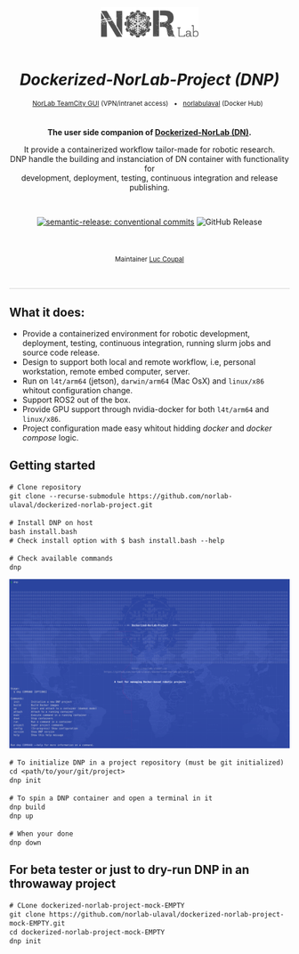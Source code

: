 <div align="center">

[//]: # ( ==== Logo ================================================== ) 
<br>
<br>
<a href="https://norlab.ulaval.ca">
    <picture>
      <source media="(prefers-color-scheme: dark)" srcset="/visual/norlab_logo_acronym_light.png">
      <source media="(prefers-color-scheme: light)" srcset="/visual/norlab_logo_acronym_dark.png">
      <img alt="Shows an the dark NorLab logo in light mode and light NorLab logo in dark mode." src="/visual/norlab_logo_acronym_dark.png" width="175">
    </picture>
</a>
<br>
<br>

[//]: # ( ==== Title ================================================= ) 
[//]: # (TODO: change the title)
# _Dockerized-NorLab-Project (DNP)_

[//]: # ( ==== Hyperlink ============================================= ) 
<sup>
    <a href="http://132.203.26.125:8111">NorLab TeamCity GUI</a>
    (VPN/intranet access) &nbsp; • &nbsp;
    <a href="https://hub.docker.com/repositories/norlabulaval">norlabulaval</a>
    (Docker Hub) &nbsp;
</sup>
<br>
<br>

[//]: # ( ==== Description =========================================== ) 
[//]: # (TODO: Change the description)
**The user side companion of [Dockerized-NorLab (DN)](https://github.com/norlab-ulaval/dockerized-norlab/tree/main).**

It provide a containerized workflow tailor-made for robotic research. <br>
DNP handle the building and instanciation of DN container with functionality for <br> 
development, deployment, testing, continuous integration and release publishing. 

<br>

[//]: # ( ==== Badges ================================================ ) 
[//]: # (Note on shield.io release badge: it works only for public repository)

[![semantic-release: conventional commits](https://img.shields.io/badge/semantic--release-conventional_commits-453032?logo=semantic-release)](https://github.com/semantic-release/semantic-release)
<img alt="GitHub Release" src="https://img.shields.io/github/v/release/norlab-ulaval/dockerized-norlab-project?include_prereleases">


[//]: # (NorLab teamcity)
[//]: # (TODO: Un-comment the next line if your repository has run configuration enable on the norlab-teamcity-server)
[//]: # (<a href="http://132.203.26.125:8111"><img src="https://img.shields.io/static/v1?label=JetBrains TeamCity&message=CI/CD&color=green?style=plastic&logo=teamcity" /></a>)
[//]: # (<img alt="Static Badge" src="https://img.shields.io/static/v1?label=JetBrains TeamCity&message=CI/CD&color=green?style=plastic&logo=teamcity">)

[//]: # (Dockerhub image badge)
[//]: # (TODO: Un-comment the next line if you have docker images on dockerhub)
[//]: # (TODO: Change "norlabulaval/libpointmatcher" in both url to "your-dockerhub-domain/your-image-name")
[//]: # (<a href="https://hub.docker.com/repository/docker/norlabulaval/libpointmatcher/"> <img alt="Docker Image Version &#40;latest semver&#41;" src="https://img.shields.io/docker/v/norlabulaval/libpointmatcher?logo=docker"> </a>)


<br>

[//]: # ( ==== Maintainer ============================================ ) 
<sub>
Maintainer <a href="https://redleader962.github.io">Luc Coupal</a>
</sub>

<br>
<hr style="color:lightgray;background-color:lightgray">
</div>

[//]: # ( ==== Body ================================================== ) 

## What it does:

- Provide a containerized environment for robotic development, deployment, testing, continuous integration, running slurm jobs and source code release.
- Design to support both local and remote workflow, i.e, personal workstation, remote embed computer, server.
- Run on `l4t/arm64` (jetson), `darwin/arm64` (Mac OsX) and `linux/x86` whitout configuration change.
- Support ROS2 out of the box.
- Provide GPU support through nvidia-docker for both `l4t/arm64` and `linux/x86`.
- Project configuration made easy whitout hidding _docker_ and _docker compose_ logic. 

## Getting started

```shell
# Clone repository
git clone --recurse-submodule https://github.com/norlab-ulaval/dockerized-norlab-project.git

# Install DNP on host
bash install.bash
# Check install option with $ bash install.bash --help 

# Check available commands
dnp 
```

![dnp_splash.png](visual/dnp_splash.png)

```shell
# To initialize DNP in a project repository (must be git initialized)
cd <path/to/your/git/project>
dnp init

# To spin a DNP container and open a terminal in it
dnp build
dnp up

# When your done 
dnp down
```

## For beta tester or just to dry-run DNP in an throwaway project
```shell
# CLone dockerized-norlab-project-mock-EMPTY
git clone https://github.com/norlab-ulaval/dockerized-norlab-project-mock-EMPTY.git
cd dockerized-norlab-project-mock-EMPTY
dnp init
```


